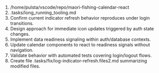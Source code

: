 1. /home/pulsta/vscode/repo/maori-fishing-calendar-react
2. .tasks/long_running_tooling.md
3. Confirm current indicator refresh behavior reproduces under login transitions.
4. Design approach for immediate icon updates triggered by auth state changes.
5. Implement data readiness signaling within auth/database contexts.
6. Update calendar components to react to readiness signals without navigation.
7. Validate behavior with automated tests covering login/logout flows.
8. Create file .tasks/fix/log-indicator-refresh.files2.md summarizing modified files.
